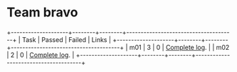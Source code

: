 # Team bravo

+--------------------+--------+--------+--------------------------------------+
| Task               | Passed | Failed | Links                                |
+--------------------+--------+--------+--------------------------------------+
| m01                |      3 |      0 | [Complete log](m01.log).             |
| m02                |      2 |      0 | [Complete log](m02.log).             |
+--------------------+--------+--------+--------------------------------------+

